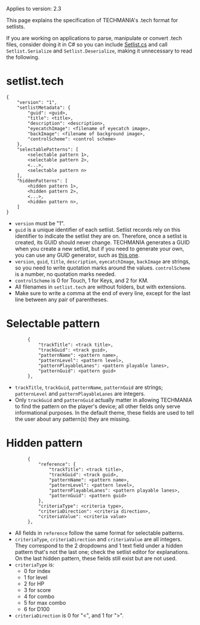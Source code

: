 Applies to version: 2.3

This page explains the specification of TECHMANIA's .tech format for setlists.

If you are working on applications to parse, manipulate or convert .tech files, consider doing it in C# so you can include [Setlist.cs](https://github.com/techmania-team/techmania/blob/2.2/TECHMANIA/Assets/Scripts/Serializable/Setlist.cs) and call `Setlist.Serialize` and `Setlist.Deserialize`, making it unnecessary to read the following.

# setlist.tech
```
{
    "version": "1",
    "setlistMetadata": {
        "guid": <guid>,
		"title": <title>,
		"description": <description>,
		"eyecatchImage": <filename of eyecatch image>,
		"backImage": <filename of background image>,
		"controlScheme": <control scheme>
    },
    "selectablePatterns": [
        <selectable pattern 1>,
        <selectable pattern 2>,
        <...>,
        <selectable pattern n>
    ],
    "hiddenPatterns": [
        <hidden pattern 1>,
        <hidden pattern 2>,
        <...>,
        <hidden pattern n>,
    ]
}
```

* `version` must be "1".
* `guid` is a unique identifier of each setlist. Setlist records rely on this identifier to indicate the setlist they are on. Therefore, once a setlist is created, its GUID should never change. TECHMANIA generates a GUID when you create a new setlist, but if you need to generate your own, you can use any GUID generator, such as [this one](https://www.guidgenerator.com/online-guid-generator.aspx).
* `version`, `guid`, `title`, `description`, `eyecatchImage`, `backImage` are strings, so you need to write quotation marks around the values. `controlScheme` is a number, no quotation marks needed.
* `controlScheme` is 0 for Touch, 1 for Keys, and 2 for KM.
* All filenames in `setlist.tech` are without folders, but with extensions.
* Make sure to write a comma at the end of every line, except for the last line between any pair of parentheses.

# Selectable pattern

```
		{
			"trackTitle": <track title>,
			"trackGuid": <track guid>,
			"patternName": <pattern name>,
			"patternLevel": <pattern level>,
			"patternPlayableLanes": <pattern playable lanes>,
			"patternGuid": <pattern guid>
		},
```

* `trackTitle`, `trackGuid`, `patternName`, `patternGuid` are strings; `patternLevel` and `patternPlayableLanes` are integers.
* Only `trackGuid` and `patternGuid` actually matter in allowing TECHMANIA to find the pattern on the player's device; all other fields only serve informational purposes. In the default theme, these fields are used to tell the user about any pattern(s) they are missing.

# Hidden pattern

```
		{
			"reference": {
				"trackTitle": <track title>,
                "trackGuid": <track guid>,
                "patternName": <pattern name>,
                "patternLevel": <pattern level>,
                "patternPlayableLanes": <pattern playable lanes>,
                "patternGuid": <pattern guid>
			},
			"criteriaType": <criteria type>,
			"criteriaDirection": <criteria direction>,
			"criteriaValue": <criteria value>
		},
```

* All fields in `reference` follow the same format for selectable patterns.
* `criteriaType`, `criteriaDirection` and `criteriaValue` are all integers. They correspond to the 2 dropdowns and 1 text field under a hidden pattern that's not the last one; check the setlist editor for explanations. On the last hidden pattern, these fields still exist but are not used.
* `criteriaType` is:
    * 0 for index
    * 1 for level
    * 2 for HP
    * 3 for score
    * 4 for combo
    * 5 for max combo
    * 6 for D100
* `criteriaDirection` is 0 for "<", and 1 for ">".
